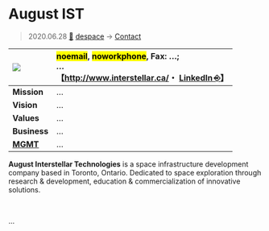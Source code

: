 # August IST
> 2020.06.28 [🚀](../../../index/index.md) [despace](../index.md) → [Contact](../contact.md)

|[![](../f/contact//_logo1_thumb.webp)](../f/contact//_logo1.webp)|<mark>noemail</mark>, <mark>noworkphone</mark>, Fax: …;<br> *…*<br> 【<http://www.interstellar.ca/>・ [LinkedIn ⎆](https://www.linkedin.com/company/august-interstellar-technologies/)】|
|:-|:-|
|**Mission**|…|
|**Vision**|…|
|**Values**|…|
|**Business**|…|
|**[MGMT](../mgmt.md)**|…|

**August Interstellar Technologies** is a space infrastructure development company based in Toronto, Ontario. Dedicated to space exploration through research & development, education & commercialization of innovative solutions.

<p style="page-break-after:always"> </p>

…


